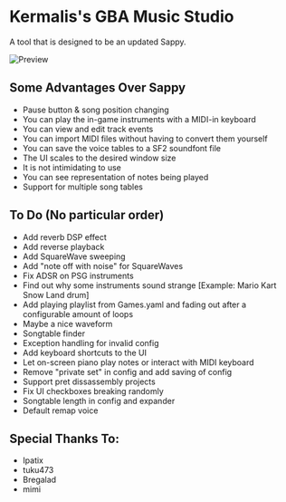# Kermalis's GBA Music Studio

A tool that is designed to be an updated Sappy.

![Preview](https://i.imgur.com/MOBHq03.gif)

## Some Advantages Over Sappy
* Pause button & song position changing
* You can play the in-game instruments with a MIDI-in keyboard
* You can view and edit track events
* You can import MIDI files without having to convert them yourself
* You can save the voice tables to a SF2 soundfont file
* The UI scales to the desired window size
* It is not intimidating to use
* You can see representation of notes being played
* Support for multiple song tables

## To Do (No particular order)

* Add reverb DSP effect
* Add reverse playback
* Add SquareWave sweeping
* Add "note off with noise" for SquareWaves
* Fix ADSR on PSG instruments
* Find out why some instruments sound strange \[Example: Mario Kart Snow Land drum\]
* Add playing playlist from Games.yaml and fading out after a configurable amount of loops
* Maybe a nice waveform
* Songtable finder
* Exception handling for invalid config
* Add keyboard shortcuts to the UI
* Let on-screen piano play notes or interact with MIDI keyboard
* Remove "private set" in config and add saving of config
* Support pret dissassembly projects
* Fix UI checkboxes breaking randomly
* Songtable length in config and expander
* Default remap voice

## Special Thanks To:
* Ipatix
* tuku473
* Bregalad
* mimi